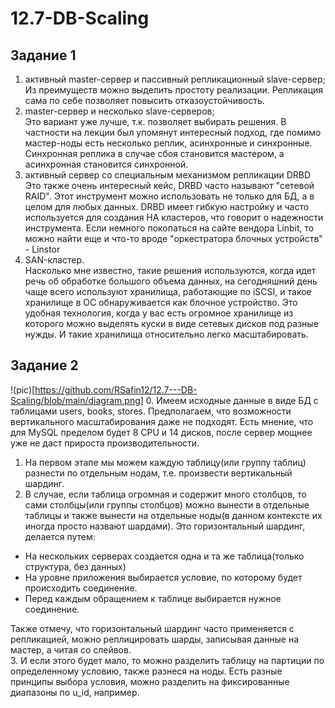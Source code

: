 # 12.7-DB-Scaling

## Задание 1
1. активный master-сервер и пассивный репликационный slave-сервер;  
Из преимуществ можно выделить простоту реализации. Репликация сама по себе позволяет повысить отказоустойчивость.  
2. master-сервер и несколько slave-серверов;  
Это вариант уже лучше, т.к. позволяет выбирать решения. В частности на лекции был упомянут интересный подход, где помимо мастер-ноды есть несколько реплик, асинхронные и синхронные. Синхронная реплика в случае сбоя становится мастером, а асинхронная становится синхронной.  
3. активный сервер со специальным механизмом репликации DRBD  
Это также очень интересный кейс, DRBD часто называют "сетевой RAID". Этот инструмент можно использовать не только для БД, а в целом для любых данных. DRBD имеет гибкую настройку и часто используется для создания HA кластеров, что говорит о надежности инструмента. Если немного покопаться на сайте вендора Linbit, то можно найти еще и что-то вроде "оркестратора блочных устройств" - Linstor  
4. SAN-кластер.  
Насколько мне известно, такие решения используются, когда идет речь об обработке большого объема данных, на сегодняшний день чаще всего используют хранилища, работающие по iSCSI, и такое хранилище в ОС обнаруживается как блочное устройство. Это удобная технология, когда у вас есть огромное хранилище из которого можно выделять куски в виде сетевых дисков под разные нужды. И такие хранилища относительно легко масштабировать.  


## Задание 2 
!(pic)[https://github.com/RSafin12/12.7---DB-Scaling/blob/main/diagram.png]
0. Имеем исходные данные в виде БД с таблицами users, books, stores. Предполагаем, что возможности вертикального масштабирования даже не подходят. Есть мнение, что для MySQL пределом будет 8 CPU и 14 дисков, после сервер мощнее уже не даст прироста производительности.   
1. На первом этапе мы можем каждую таблицу(или группу таблиц) разнести по отдельным нодам, т.е. произвести вертикальный шардинг.   
2. В случае, если таблица огромная и содержит много столбцов, то сами столбцы(или группы столбцов) можно вынести в отдельные таблицы и также вынести на отдельные ноды(в данном контексте их иногда просто назвают шардами). Это горизонтальный шардинг, делается путем:  
- На нескольких серверах создается одна и та же таблица(только структура, без данных)  
- На уровне приложения выбирается условие, по которому будет происходить соединение.   
- Перед каждым обращением к таблице выбирается нужное соединение.  

Также отмечу, что горизонтальный шардинг часто применяется с репликацией, можно реплицировать шарды, записывая данные на мастер, а читая со слейвов.   
3. И если этого будет мало, то можно разделить таблицу на партиции по определенному условию, также разнеся на ноды. Есть разные принципы выбора условия, можно разделить на фиксированные диапазоны по u_id, например. 

